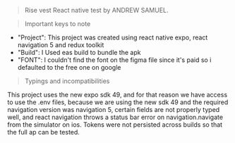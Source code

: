 > Rise vest React native test by ANDREW SAMUEL.  

> Important keys to note
- "Project": This project was created using react native expo, react navigation 5 and redux toolkit
- "Build": I Used eas build to bundle the apk
- "FONT": I couldn't find the font on the figma file since it's paid so i defaulted to the free one on google
> Typings and incompatibilities

This project uses the new expo sdk 49, and for that reason we have access to use the .env files, because we are using the new sdk 49 and the required navigation version was navigation 5, 
certain fields are not properly typed well, and react navigation throws a status bar error on navigation.navigate from the simulator on ios. Tokens were not persisted across builds so that the full ap can be tested.
